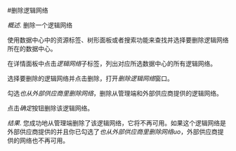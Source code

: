 #删除逻辑网络

*概述*.
删除一个逻辑网络

使用数据中心中的资源标签、树形面板或者搜索功能来查找并选择要删除逻辑网络所在的数据中心。

在详情面板中点击*逻辑网络*子标签，列出对应所选数据中心的所有逻辑网络。

选择要删除的逻辑网络并点击删除，打开*删除逻辑网络*窗口。

勾选*也从外部供应商里删除网络*，删除从管理端和外部供应商提供的逻辑网络。

点击*确定*按钮删除该逻辑网络。

*结果*.
您成功地从管理端删除了该逻辑网络，它将不再可用。如果这个逻辑网络是外部供应商提供的并且你已勾选了*也从外部供应商里删除网络uo*，外部供应商提供的网络也不再可用。

